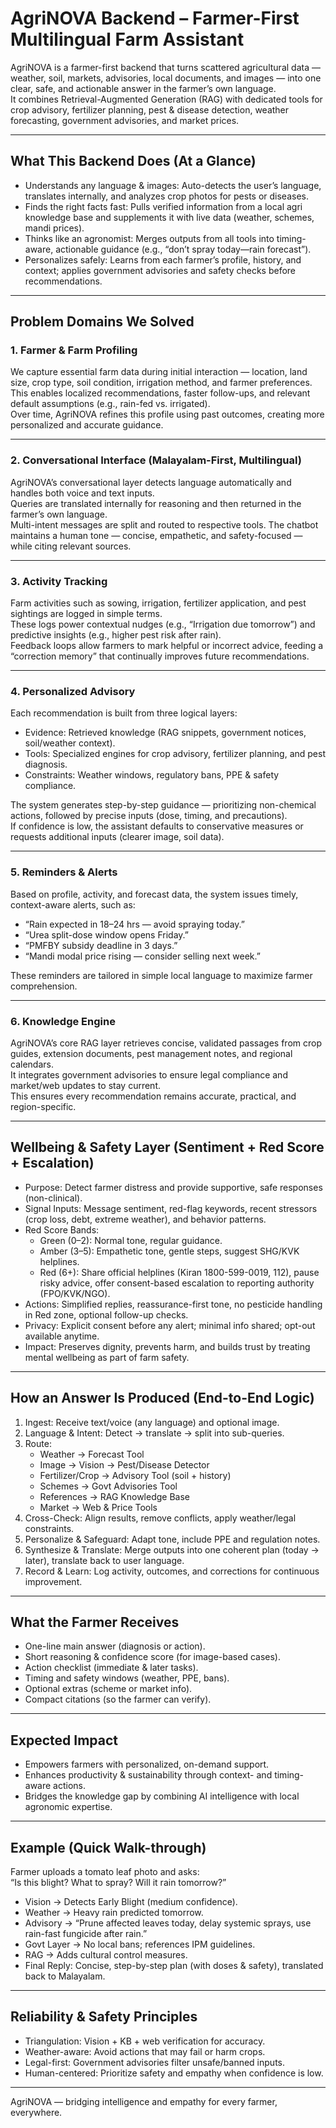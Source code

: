 # AgriNOVA Backend – Farmer-First Multilingual Farm Assistant

AgriNOVA is a farmer-first backend that turns scattered agricultural data — weather, soil, markets, advisories, local documents, and images — into one clear, safe, and actionable answer in the farmer’s own language.  
It combines Retrieval-Augmented Generation (RAG) with dedicated tools for crop advisory, fertilizer planning, pest & disease detection, weather forecasting, government advisories, and market prices.

---

## What This Backend Does (At a Glance)

- Understands any language & images: Auto-detects the user’s language, translates internally, and analyzes crop photos for pests or diseases.  
- Finds the right facts fast: Pulls verified information from a local agri knowledge base and supplements it with live data (weather, schemes, mandi prices).  
- Thinks like an agronomist: Merges outputs from all tools into timing-aware, actionable guidance (e.g., “don’t spray today—rain forecast”).  
- Personalizes safely: Learns from each farmer’s profile, history, and context; applies government advisories and safety checks before recommendations.  

---

## Problem Domains We Solved

### 1. Farmer & Farm Profiling
We capture essential farm data during initial interaction — location, land size, crop type, soil condition, irrigation method, and farmer preferences.  
This enables localized recommendations, faster follow-ups, and relevant default assumptions (e.g., rain-fed vs. irrigated).  
Over time, AgriNOVA refines this profile using past outcomes, creating more personalized and accurate guidance.

---

### 2. Conversational Interface (Malayalam-First, Multilingual)
AgriNOVA’s conversational layer detects language automatically and handles both voice and text inputs.  
Queries are translated internally for reasoning and then returned in the farmer’s own language.  
Multi-intent messages are split and routed to respective tools. The chatbot maintains a human tone — concise, empathetic, and safety-focused — while citing relevant sources.

---

### 3. Activity Tracking
Farm activities such as sowing, irrigation, fertilizer application, and pest sightings are logged in simple terms.  
These logs power contextual nudges (e.g., “Irrigation due tomorrow”) and predictive insights (e.g., higher pest risk after rain).  
Feedback loops allow farmers to mark helpful or incorrect advice, feeding a “correction memory” that continually improves future recommendations.

---

### 4. Personalized Advisory
Each recommendation is built from three logical layers:
- Evidence: Retrieved knowledge (RAG snippets, government notices, soil/weather context).  
- Tools: Specialized engines for crop advisory, fertilizer planning, and pest diagnosis.  
- Constraints: Weather windows, regulatory bans, PPE & safety compliance.  

The system generates step-by-step guidance — prioritizing non-chemical actions, followed by precise inputs (dose, timing, and precautions).  
If confidence is low, the assistant defaults to conservative measures or requests additional inputs (clearer image, soil data).

---

### 5. Reminders & Alerts
Based on profile, activity, and forecast data, the system issues timely, context-aware alerts, such as:
- “Rain expected in 18–24 hrs — avoid spraying today.”  
- “Urea split-dose window opens Friday.”  
- “PMFBY subsidy deadline in 3 days.”  
- “Mandi modal price rising — consider selling next week.”  

These reminders are tailored in simple local language to maximize farmer comprehension.

---

### 6. Knowledge Engine
AgriNOVA’s core RAG layer retrieves concise, validated passages from crop guides, extension documents, pest management notes, and regional calendars.  
It integrates government advisories to ensure legal compliance and market/web updates to stay current.  
This ensures every recommendation remains accurate, practical, and region-specific.

---

## Wellbeing & Safety Layer (Sentiment + Red Score + Escalation)

- Purpose: Detect farmer distress and provide supportive, safe responses (non-clinical).  
- Signal Inputs: Message sentiment, red-flag keywords, recent stressors (crop loss, debt, extreme weather), and behavior patterns.  
- Red Score Bands:  
  - Green (0–2): Normal tone, regular guidance.  
  - Amber (3–5): Empathetic tone, gentle steps, suggest SHG/KVK helplines.  
  - Red (6+): Share official helplines (Kiran 1800-599-0019, 112), pause risky advice, offer consent-based escalation to reporting authority (FPO/KVK/NGO).  
- Actions: Simplified replies, reassurance-first tone, no pesticide handling in Red zone, optional follow-up checks.  
- Privacy: Explicit consent before any alert; minimal info shared; opt-out available anytime.  
- Impact: Preserves dignity, prevents harm, and builds trust by treating mental wellbeing as part of farm safety.

---

## How an Answer Is Produced (End-to-End Logic)

1. Ingest: Receive text/voice (any language) and optional image.  
2. Language & Intent: Detect → translate → split into sub-queries.  
3. Route:  
   - Weather → Forecast Tool  
   - Image → Vision → Pest/Disease Detector  
   - Fertilizer/Crop → Advisory Tool (soil + history)  
   - Schemes → Govt Advisories Tool  
   - References → RAG Knowledge Base  
   - Market → Web & Price Tools  
4. Cross-Check: Align results, remove conflicts, apply weather/legal constraints.  
5. Personalize & Safeguard: Adapt tone, include PPE and regulation notes.  
6. Synthesize & Translate: Merge outputs into one coherent plan (today → later), translate back to user language.  
7. Record & Learn: Log activity, outcomes, and corrections for continuous improvement.

---

## What the Farmer Receives

- One-line main answer (diagnosis or action).  
- Short reasoning & confidence score (for image-based cases).  
- Action checklist (immediate & later tasks).  
- Timing and safety windows (weather, PPE, bans).  
- Optional extras (scheme or market info).  
- Compact citations (so the farmer can verify).

---

## Expected Impact

- Empowers farmers with personalized, on-demand support.  
- Enhances productivity & sustainability through context- and timing-aware actions.  
- Bridges the knowledge gap by combining AI intelligence with local agronomic expertise.  

---

## Example (Quick Walk-through)

Farmer uploads a tomato leaf photo and asks:  
“Is this blight? What to spray? Will it rain tomorrow?”

- Vision → Detects Early Blight (medium confidence).  
- Weather → Heavy rain predicted tomorrow.  
- Advisory → “Prune affected leaves today, delay systemic sprays, use rain-fast fungicide after rain.”  
- Govt Layer → No local bans; references IPM guidelines.  
- RAG → Adds cultural control measures.  
- Final Reply: Concise, step-by-step plan (with doses & safety), translated back to Malayalam.

---

## Reliability & Safety Principles

- Triangulation: Vision + KB + web verification for accuracy.  
- Weather-aware: Avoid actions that may fail or harm crops.  
- Legal-first: Government advisories filter unsafe/banned inputs.  
- Human-centered: Prioritize safety and empathy when confidence is low.

---

AgriNOVA — bridging intelligence and empathy for every farmer, everywhere.
